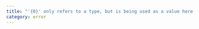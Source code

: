 ```yaml
---
title: "'{0}' only refers to a type, but is being used as a value here. Did you mean to use '{1} in {0}'?"
category: error
---
```

